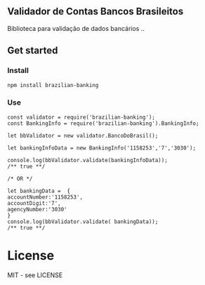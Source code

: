 ## Validador de Contas Bancos Brasileitos
Biblioteca para validação de dados bancários ..
## Get started
### Install
```shell
npm install brazilian-banking
```
### Use 
```
const validator = require('brazilian-banking');
const BankingInfo = require('brazilian-banking').BankingInfo;

let bbValidator = new validator.BancoDoBrasil();

let bankingInfoData = new BankingInfo('1158253','7','3030');

console.log(bbValidator.validate(bankingInfoData));
/** true **/

/* OR */

let bankingData =  {
accountNumber:'1158253',
accountDigit:'7',
agencyNumber:'3030'
}
console.log(bbValidator.validate( bankingData));
/** true **/
```
# License
MIT - see LICENSE

